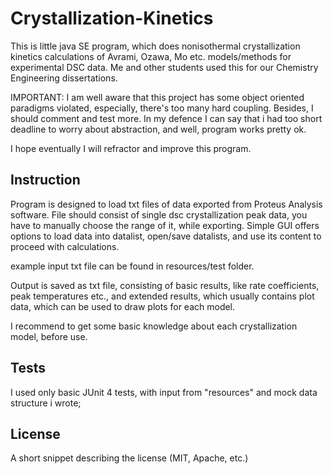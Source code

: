 # Crystallization-Kinetics

This is little java SE program, which does nonisothermal crystallization kinetics calculations of Avrami, Ozawa, Mo etc. models/methods for experimental DSC data. Me and other students used this for our Chemistry Engineering dissertations. 

IMPORTANT: I am well aware that this project has some object oriented paradigms violated, especially, there's too many hard coupling. Besides, I should comment and test more. In my defence I can say that i had too short deadline to worry about abstraction, and well, program works pretty ok.

I hope eventually I will refractor and improve this program.


## Instruction

Program is designed to load txt files of data exported from Proteus Analysis software. File should consist of single dsc crystallization peak data, you have to manually choose the range of it, while exporting. Simple GUI offers options to load data into datalist, open/save datalists, and use its content to proceed with calculations. 

example input txt file can be found in resources/test folder.

Output is saved as txt file, consisting of basic results, like rate coefficients, peak temperatures etc., and extended results, which usually contains plot data, which can be used to draw plots for each model.

I recommend to get some basic knowledge about each crystallization model, before use. 

## Tests

I used only basic JUnit 4 tests, with input from "resources" and mock data structure i wrote;

## License

A short snippet describing the license (MIT, Apache, etc.)

